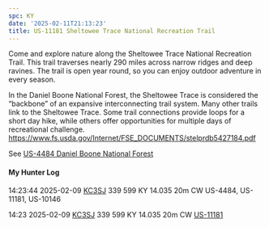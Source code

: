 ```yaml
---
spc: KY
date: '2025-02-11T21:13:23'
title: US-11181 Sheltowee Trace National Recreation Trail
---
```


Come and explore nature along the Sheltowee Trace National Recreation Trail. This
trail traverses nearly 290 miles across narrow ridges and deep ravines. The trail is open
year round, so you can enjoy outdoor adventure in every season.

In the Daniel Boone National Forest, the Sheltowee Trace is considered the
“backbone” of an expansive interconnecting trail system. Many other trails link to the
Sheltowee Trace. Some trail connections provide loops for a short day hike, while
others offer opportunities for multiple days of recreational challenge.
https://www.fs.usda.gov/Internet/FSE_DOCUMENTS/stelprdb5427184.pdf

See [US-4484 Daniel Boone National Forest](US-4484%20Daniel%20Boone%20National%20Forest.md)




#### My Hunter Log
14:23:44    2025-02-09    [KC3SJ](https://qrz.com/db/KC3SJ)    339    599    KY    14.035    20m    CW    US-4484, US-11181, US-10146

14:23    2025-02-09    [KC3SJ](https://qrz.com/db/KC3SJ)    339    599    KY    14.035    20m    CW    [US-11181](https://pota.app/#/park/US-11181)
